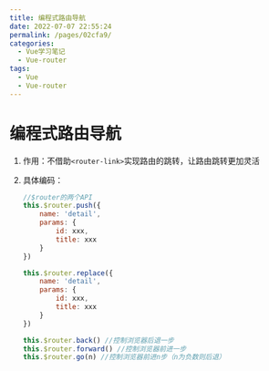 ```yaml
---
title: 编程式路由导航
date: 2022-07-07 22:55:24
permalink: /pages/02cfa9/
categories:
  - Vue学习笔记
  - Vue-router
tags:
  - Vue
  - Vue-router
---
```

# 编程式路由导航

1. 作用：不借助`<router-link>`实现路由的跳转，让路由跳转更加灵活

2. 具体编码：

   ```js
   //$router的两个API
   this.$router.push({
       name: 'detail',
       params: {
           id: xxx,
           title: xxx
       }
   })
   
   this.$router.replace({
       name: 'detail',
       params: {
           id: xxx,
           title: xxx
       }
   })
   
   this.$router.back() //控制浏览器后退一步
   this.$router.forward() //控制浏览器前进一步
   this.$router.go(n) //控制浏览器前进n步（n为负数则后退）
   ```
